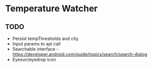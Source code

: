 # Temperature Watcher

## TODO
- Persist tempThresholds and city
- Input params to api call
- Searchable interface - https://developer.android.com/guide/topics/search/search-dialog
- Eyesun/eyedrop icon